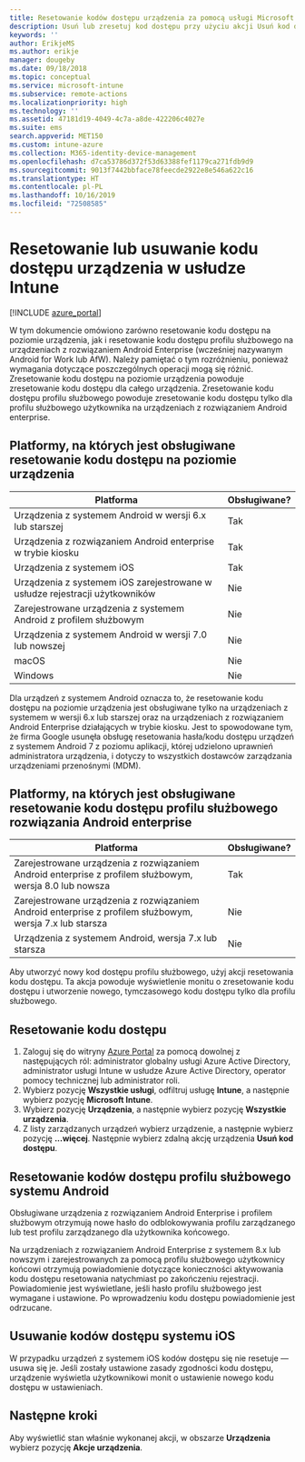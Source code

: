 ```yaml
---
title: Resetowanie kodów dostępu urządzenia za pomocą usługi Microsoft Intune — Azure | Microsoft Docs
description: Usuń lub zresetuj kod dostępu przy użyciu akcji Usuń kod dostępu na urządzeniach zarządzanych lub monitorowanych przy użyciu usługi Intune.
keywords: ''
author: ErikjeMS
ms.author: erikje
manager: dougeby
ms.date: 09/18/2018
ms.topic: conceptual
ms.service: microsoft-intune
ms.subservice: remote-actions
ms.localizationpriority: high
ms.technology: ''
ms.assetid: 47181d19-4049-4c7a-a8de-422206c4027e
ms.suite: ems
search.appverid: MET150
ms.custom: intune-azure
ms.collection: M365-identity-device-management
ms.openlocfilehash: d7ca53786d372f53d63388fef1179ca271fdb9d9
ms.sourcegitcommit: 9013f7442bbface78feecde2922e8e546a622c16
ms.translationtype: HT
ms.contentlocale: pl-PL
ms.lasthandoff: 10/16/2019
ms.locfileid: "72508585"
---
```

# <a name="reset-or-remove-a-device-passcode-in-intune"></a>Resetowanie lub usuwanie kodu dostępu urządzenia w usłudze Intune

[!INCLUDE [azure_portal](../includes/azure_portal.md)]

W tym dokumencie omówiono zarówno resetowanie kodu dostępu na poziomie urządzenia, jak i resetowanie kodu dostępu profilu służbowego na urządzeniach z rozwiązaniem Android Enterprise (wcześniej nazywanym Android for Work lub AfW). Należy pamiętać o tym rozróżnieniu, ponieważ wymagania dotyczące poszczególnych operacji mogą się różnić. Zresetowanie kodu dostępu na poziomie urządzenia powoduje zresetowanie kodu dostępu dla całego urządzenia. Zresetowanie kodu dostępu profilu służbowego powoduje zresetowanie kodu dostępu tylko dla profilu służbowego użytkownika na urządzeniach z rozwiązaniem Android enterprise.

## <a name="supported-platforms-for-device-level-passcode-reset"></a>Platformy, na których jest obsługiwane resetowanie kodu dostępu na poziomie urządzenia

| Platforma | Obsługiwane? |
| ---- | ---- |
| Urządzenia z systemem Android w wersji 6.x lub starszej | Tak |
| Urządzenia z rozwiązaniem Android enterprise w trybie kiosku | Tak |
| Urządzenia z systemem iOS | Tak |
| Urządzenia z systemem iOS zarejestrowane w usłudze rejestracji użytkowników | Nie |
| Zarejestrowane urządzenia z systemem Android z profilem służbowym | Nie |
| Urządzenia z systemem Android w wersji 7.0 lub nowszej | Nie |
| macOS | Nie |
| Windows | Nie |

Dla urządzeń z systemem Android oznacza to, że resetowanie kodu dostępu na poziomie urządzenia jest obsługiwane tylko na urządzeniach z systemem w wersji 6.x lub starszej oraz na urządzeniach z rozwiązaniem Android Enterprise działających w trybie kiosku. Jest to spowodowane tym, że firma Google usunęła obsługę resetowania hasła/kodu dostępu urządzeń z systemem Android 7 z poziomu aplikacji, której udzielono uprawnień administratora urządzenia, i dotyczy to wszystkich dostawców zarządzania urządzeniami przenośnymi (MDM).

## <a name="supported-platforms-for-android-enterprise-work-profile-passcode-reset"></a>Platformy, na których jest obsługiwane resetowanie kodu dostępu profilu służbowego rozwiązania Android enterprise

| Platforma | Obsługiwane? |
| ---- | ---- |
| Zarejestrowane urządzenia z rozwiązaniem Android enterprise z profilem służbowym, wersja 8.0 lub nowsza | Tak |
| Zarejestrowane urządzenia z rozwiązaniem Android enterprise z profilem służbowym, wersja 7.x lub starsza | Nie |
| Urządzenia z systemem Android, wersja 7.x lub starsza | Nie |

Aby utworzyć nowy kod dostępu profilu służbowego, użyj akcji resetowania kodu dostępu. Ta akcja powoduje wyświetlenie monitu o zresetowanie kodu dostępu i utworzenie nowego, tymczasowego kodu dostępu tylko dla profilu służbowego. 

## <a name="reset-a-passcode"></a>Resetowanie kodu dostępu


1. Zaloguj się do witryny [Azure Portal](https://portal.azure.com) za pomocą dowolnej z następujących ról: administrator globalny usługi Azure Active Directory, administrator usługi Intune w usłudze Azure Active Directory, operator pomocy technicznej lub administrator roli.
2. Wybierz pozycję **Wszystkie usługi**, odfiltruj usługę **Intune**, a następnie wybierz pozycję **Microsoft Intune**.
3. Wybierz pozycję **Urządzenia**, a następnie wybierz pozycję **Wszystkie urządzenia**.
4. Z listy zarządzanych urządzeń wybierz urządzenie, a następnie wybierz pozycję **...więcej**. Następnie wybierz zdalną akcję urządzenia **Usuń kod dostępu**.

## <a name="reset-android-work-profile-passcodes"></a>Resetowanie kodów dostępu profilu służbowego systemu Android

Obsługiwane urządzenia z rozwiązaniem Android Enterprise i profilem służbowym otrzymują nowe hasło do odblokowywania profilu zarządzanego lub test profilu zarządzanego dla użytkownika końcowego.

Na urządzeniach z rozwiązaniem Android Enterprise z systemem 8.x lub nowszym i zarejestrowanych za pomocą profilu służbowego użytkownicy końcowi otrzymują powiadomienie dotyczące konieczności aktywowania kodu dostępu resetowania natychmiast po zakończeniu rejestracji. Powiadomienie jest wyświetlane, jeśli hasło profilu służbowego jest wymagane i ustawione. Po wprowadzeniu kodu dostępu powiadomienie jest odrzucane.


## <a name="remove-ios-passcodes"></a>Usuwanie kodów dostępu systemu iOS

W przypadku urządzeń z systemem iOS kodów dostępu się nie resetuje — usuwa się je. Jeśli zostały ustawione zasady zgodności kodu dostępu, urządzenie wyświetla użytkownikowi monit o ustawienie nowego kodu dostępu w ustawieniach.

## <a name="next-steps"></a>Następne kroki

Aby wyświetlić stan właśnie wykonanej akcji, w obszarze **Urządzenia** wybierz pozycję **Akcje urządzenia**.
